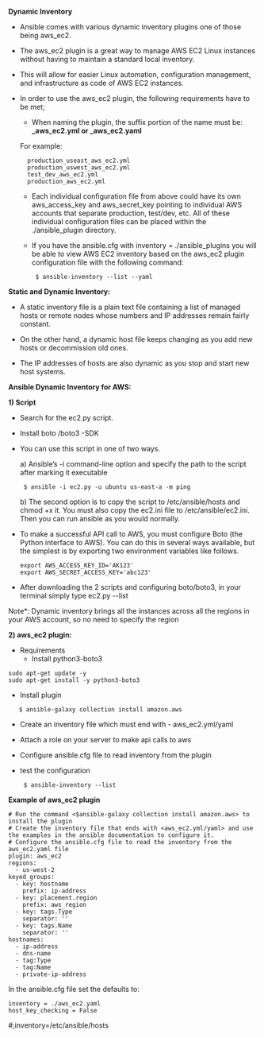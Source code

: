 **Dynamic Inventory**

- Ansible comes with various dynamic inventory plugins one of those being aws_ec2. 
- The aws_ec2 plugin is a great way to manage AWS EC2 Linux instances without having to maintain a standard local inventory. 
- This will allow for easier Linux automation, configuration management, and infrastructure as code of AWS EC2 instances.
- In order to use the aws_ec2 plugin, the following requirements have to be met;

     - When naming the plugin, the suffix portion of the name must be:
          **_aws_ec2.yml or _aws_ec2.yaml**

   For example:

        production_useast_aws_ec2.yml
        production_uswest_aws_ec2.yml
        test_dev_aws_ec2.yml
        production_aws_ec2.yml

    - Each individual configuration file from above could have its own aws_access_key and aws_secret_key pointing to individual AWS accounts that separate production, test/dev, etc. All of these individual configuration files can be placed within the ./ansible_plugin directory.

    - If you have the ansible.cfg with inventory = ./ansible_plugins you will be able to view AWS EC2 inventory based on the aws_ec2 plugin configuration file with the following command:

           $ ansible-inventory --list --yaml

**Static and Dynamic Inventory:**

- A static inventory file is a plain text file containing a list of managed hosts or remote nodes whose numbers and IP addresses remain fairly constant.

- On the other hand, a dynamic host file keeps changing as you add new hosts or decommission old ones.
- The IP addresses of hosts are also dynamic as you stop and start new host systems.

**Ansible Dynamic Inventory for AWS:**

**1) Script**
 
- Search for the ec2.py script.

 - Install boto /boto3 -SDK

- You can use this script in one of two ways.

  a) Ansible’s -i command-line option and specify the path to the script after marking it executable

       $ ansible -i ec2.py -u ubuntu us-east-a -m ping

  b) The second option is to copy the script to /etc/ansible/hosts and chmod +x it. You must also copy the ec2.ini file to /etc/ansible/ec2.ini.
  Then you can run ansible as you would normally.

- To make a successful API call to AWS, you must configure Boto (the Python interface to AWS). You can do this in several ways available,
 but the simplest is by exporting two environment variables like follows.

      export AWS_ACCESS_KEY_ID='AK123'
      export AWS_SECRET_ACCESS_KEY='abc123'


- After downloading the 2 scripts and configuring boto/boto3, in your terminal simply type ec2.py --list

 Note*: Dynamic inventory brings all the instances across all the regions in your AWS account, so no need to specify the region

**2) aws_ec2 plugin:**

- Requirements
    - Install python3-boto3
```
sudo apt-get update -y
sudo apt-get install -y python3-boto3
```

- Install plugin
```
   $ ansible-galaxy collection install amazon.aws
```

- Create an inventory file which must end with   - aws_ec2.yml/yaml
- Attach a role on your server to make api calls to aws
- Configure ansible.cfg file to read inventory from the plugin
- test the configuration

       $ ansible-inventory --list

**Example of aws_ec2 plugin**
```
# Run the command <$ansible-galaxy collection install amazon.aws> to install the plugin
# Create the inventory file that ends with <aws_ec2.yml/yaml> and use the examples in the ansible documentation to configure it.
# Configure the ansible.cfg file to read the inventory from the aws_ec2.yaml file
plugin: aws_ec2
regions:
  - us-west-2
keyed_groups:
  - key: hostname
    prefix: ip-address
  - key: placement.region
    prefix: aws_region
  - key: tags.Type
    separator: ''
  - key: tags.Name
    separator: ''
hostnames:
  - ip-address
  - dns-name
  - tag:Type
  - tag:Name
  - private-ip-address
```

In the ansible.cfg file set the defaults to:
```
inventory = ./aws_ec2.yaml
host_key_checking = False
```

#;inventory=/etc/ansible/hosts